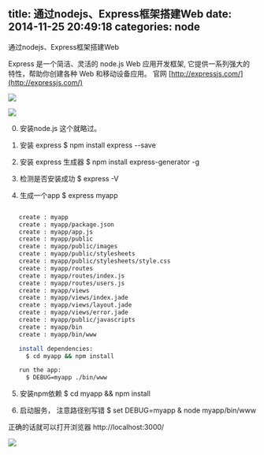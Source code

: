 title: 通过nodejs、Express框架搭建Web
date: 2014-11-25 20:49:18
categories: node
---

通过nodejs、Express框架搭建Web

Express 是一个简洁、灵活的 node.js Web 应用开发框架, 它提供一系列强大的特性，帮助你创建各种 Web 和移动设备应用。
官网 [http://expressjs.com/](http://expressjs.com/)

![](https://ws2.sinaimg.cn/large/006tNc79gy1fsbyoewybbj308a048t8k.jpg)

![](https://ws4.sinaimg.cn/large/006tNc79gy1fsbyohvh59j30ax08fwf3.jpg)

0. 安装node.js
这个就略过。

1. 安装 express
$ npm install express --save

2. 安装 express 生成器
$ npm install express-generator -g

3. 检测是否安装成功
$ express -V

4. 生成一个app
$ express myapp

```bash

   create : myapp
   create : myapp/package.json
   create : myapp/app.js
   create : myapp/public
   create : myapp/public/images
   create : myapp/public/stylesheets
   create : myapp/public/stylesheets/style.css
   create : myapp/routes
   create : myapp/routes/index.js
   create : myapp/routes/users.js
   create : myapp/views
   create : myapp/views/index.jade
   create : myapp/views/layout.jade
   create : myapp/views/error.jade
   create : myapp/public/javascripts
   create : myapp/bin
   create : myapp/bin/www

   install dependencies:
     $ cd myapp && npm install

   run the app:
     $ DEBUG=myapp ./bin/www
```

5. 安装npm依赖
$ cd myapp && npm install

6. 启动服务， 注意路径别写错
$ set DEBUG=myapp & node myapp/bin/www

正确的话就可以打开浏览器 http://localhost:3000/

![](https://ws1.sinaimg.cn/large/006tNc79gy1fsbyomejx6j30du094dg2.jpg)
